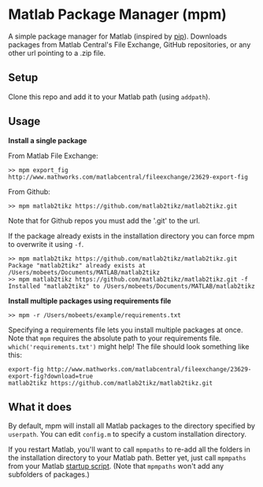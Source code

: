 # Matlab Package Manager (mpm)

A simple package manager for Matlab (inspired by [pip](https://github.com/pypa/pip)). Downloads packages from Matlab Central's File Exchange, GitHub repositories, or any other url pointing to a .zip file.

## Setup

Clone this repo and add it to your Matlab path (using `addpath`).

## Usage

__Install a single package__

From Matlab File Exchange:

```
>> mpm export_fig http://www.mathworks.com/matlabcentral/fileexchange/23629-export-fig
```

From Github:

```
>> mpm matlab2tikz https://github.com/matlab2tikz/matlab2tikz.git
```

Note that for Github repos you must add the '.git' to the url.

If the package already exists in the installation directory you can force mpm to overwrite it using `-f`.

```
>> mpm matlab2tikz https://github.com/matlab2tikz/matlab2tikz.git
Package "matlab2tikz" already exists at /Users/mobeets/Documents/MATLAB/matlab2tikz
>> mpm matlab2tikz https://github.com/matlab2tikz/matlab2tikz.git -f
Installed "matlab2tikz" to /Users/mobeets/Documents/MATLAB/matlab2tikz
```

__Install multiple packages using requirements file__

```
>> mpm -r /Users/mobeets/example/requirements.txt
```

Specifying a requirements file lets you install multiple packages at once. Note that `mpm` requires the absolute path to your requirements file. `which('requirements.txt')` might help! The file should look something like this:

    export-fig http://www.mathworks.com/matlabcentral/fileexchange/23629-export-fig?download=true
    matlab2tikz https://github.com/matlab2tikz/matlab2tikz.git

## What it does

By default, mpm will install all Matlab packages to the directory specified by `userpath`. You can edit `config.m` to specify a custom installation directory.

If you restart Matlab, you'll want to call `mpmpaths` to re-add all the folders in the installation directory to your Matlab path. Better yet, just call `mpmpaths` from your Matlab [startup script](http://www.mathworks.com/help/matlab/ref/startup.html). (Note that `mpmpaths` won't add any subfolders of packages.)
